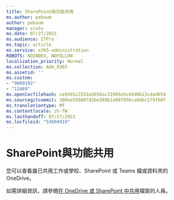 ```yaml
---
title: SharePoint與功能共用
ms.author: pebaum
author: pebaum
manager: scotv
ms.date: 07/27/2021
ms.audience: ITPro
ms.topic: article
ms.service: o365-administration
ROBOTS: NOINDEX, NOFOLLOW
localization_priority: Normal
ms.collection: Adm_O365
ms.assetid: ''
ms.custom:
- "9000192"
- "12469"
ms.openlocfilehash: ce9491c2553a3658ac31905e5c49d0b13cdad654
ms.sourcegitcommit: 380ee556007d2be389b1a99795bca04bc1f9f60f
ms.translationtype: MT
ms.contentlocale: zh-TW
ms.lasthandoff: 07/27/2021
ms.locfileid: "53604919"
---
```

# <a name="sharepoint-shared-with-feature"></a>SharePoint與功能共用

您可以查看誰已共用工作或學校、SharePoint 或 Teams 檔或資料夾的 OneDrive。

如需詳細資訊，請參閱[在 OneDrive 或 SharePoint 中共用](https://support.microsoft.com/office/see-who-a-file-is-shared-with-in-onedrive-or-sharepoint-51bb79a9-b696-410d-a7a7-c320e541272d)檔案的人員。